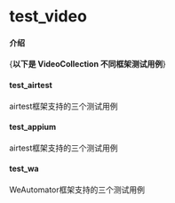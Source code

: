 # test_video

#### 介绍
{**以下是 VideoCollection 不同框架测试用例**}


#### test_airtest
airtest框架支持的三个测试用例

#### test_appium
airtest框架支持的三个测试用例

#### test_wa
WeAutomator框架支持的三个测试用例